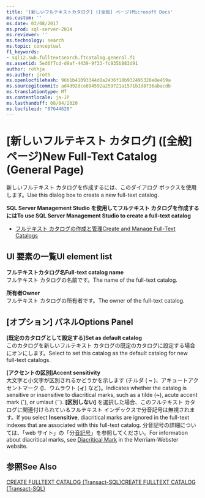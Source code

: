 ```yaml
---
title: '[新しいフルテキストカタログ] ([全般] ページ)Microsoft Docs'
ms.custom: ''
ms.date: 03/08/2017
ms.prod: sql-server-2014
ms.reviewer: ''
ms.technology: search
ms.topic: conceptual
f1_keywords:
- sql12.swb.fulltextsearch.ftcatalog.general.f1
ms.assetid: 5ed6f7cd-d9af-4439-9f33-fc935b883d91
author: rothja
ms.author: jroth
ms.openlocfilehash: 96b1b41093344d8a2436f18b932495328e8e459a
ms.sourcegitcommit: ad4d92dce894592a259721a1571b1d8736abacdb
ms.translationtype: MT
ms.contentlocale: ja-JP
ms.lasthandoff: 08/04/2020
ms.locfileid: "87644628"
---
```

# <a name="new-full-text-catalog-general-page"></a><span data-ttu-id="cc3dd-102">[新しいフルテキスト カタログ] ([全般] ページ)</span><span class="sxs-lookup"><span data-stu-id="cc3dd-102">New Full-Text Catalog (General Page)</span></span>
  <span data-ttu-id="cc3dd-103">新しいフルテキスト カタログを作成するには、このダイアログ ボックスを使用します。</span><span class="sxs-lookup"><span data-stu-id="cc3dd-103">Use this dialog box to create a new full-text catalog.</span></span>  
  
 <span data-ttu-id="cc3dd-104">**SQL Server Management Studio を使用してフルテキスト カタログを作成するには**</span><span class="sxs-lookup"><span data-stu-id="cc3dd-104">**To use SQL Server Management Studio to create a full-text catalog**</span></span>  
  
-   [<span data-ttu-id="cc3dd-105">フルテキスト カタログの作成と管理</span><span class="sxs-lookup"><span data-stu-id="cc3dd-105">Create and Manage Full-Text Catalogs</span></span>](../relational-databases/search/create-and-manage-full-text-catalogs.md)  
  
## <a name="ui-element-list"></a><span data-ttu-id="cc3dd-106">UI 要素の一覧</span><span class="sxs-lookup"><span data-stu-id="cc3dd-106">UI element list</span></span>  
 <span data-ttu-id="cc3dd-107">**フルテキストカタログ名**</span><span class="sxs-lookup"><span data-stu-id="cc3dd-107">**Full-text catalog name**</span></span>  
 <span data-ttu-id="cc3dd-108">フルテキスト カタログの名前です。</span><span class="sxs-lookup"><span data-stu-id="cc3dd-108">The name of the full-text catalog.</span></span>  
  
 <span data-ttu-id="cc3dd-109">**所有者**</span><span class="sxs-lookup"><span data-stu-id="cc3dd-109">**Owner**</span></span>  
 <span data-ttu-id="cc3dd-110">フルテキスト カタログの所有者です。</span><span class="sxs-lookup"><span data-stu-id="cc3dd-110">The owner of the full-text catalog.</span></span>  
  
## <a name="options-panel"></a><span data-ttu-id="cc3dd-111">[オプション] パネル</span><span class="sxs-lookup"><span data-stu-id="cc3dd-111">Options Panel</span></span>  
 <span data-ttu-id="cc3dd-112">**[既定のカタログとして設定する]**</span><span class="sxs-lookup"><span data-stu-id="cc3dd-112">**Set as default catalog**</span></span>  
 <span data-ttu-id="cc3dd-113">このカタログを新しいフルテキスト カタログの既定のカタログに設定する場合にオンにします。</span><span class="sxs-lookup"><span data-stu-id="cc3dd-113">Select to set this catalog as the default catalog for new full-text catalogs.</span></span>  
  
 <span data-ttu-id="cc3dd-114">**[アクセントの区別]**</span><span class="sxs-lookup"><span data-stu-id="cc3dd-114">**Accent sensitivity**</span></span>  
 <span data-ttu-id="cc3dd-115">大文字と小文字が区別されるかどうかを示します (チルダ ( **~** )、アキュートアクセントマーク (**́**)、ウムラウト (**ィ**) など)。</span><span class="sxs-lookup"><span data-stu-id="cc3dd-115">Indicates whether the catalog is sensitive or insensitive to diacritical marks, such as a tilde (**~**), acute accent mark (**´**), or umlaut (**¨**).</span></span> <span data-ttu-id="cc3dd-116">**[区別しない]** を選択した場合、このフルテキスト カタログに関連付けられているフルテキスト インデックスで分音記号は無視されます。</span><span class="sxs-lookup"><span data-stu-id="cc3dd-116">If you select **Insensitive**, diacritical marks are ignored in the full-text indexes that are associated with this full-text catalog.</span></span> <span data-ttu-id="cc3dd-117">分音記号の詳細については、「web サイト」の「分[音記号](https://www.merriam-webster.com/dictionary/diacritic)」を参照してください。</span><span class="sxs-lookup"><span data-stu-id="cc3dd-117">For information about diacritical marks, see [Diacritical Mark](https://www.merriam-webster.com/dictionary/diacritic) in the Merriam-Webster website.</span></span>  
  
## <a name="see-also"></a><span data-ttu-id="cc3dd-118">参照</span><span class="sxs-lookup"><span data-stu-id="cc3dd-118">See Also</span></span>  
 [<span data-ttu-id="cc3dd-119">CREATE FULLTEXT CATALOG &#40;Transact-SQL&#41;</span><span class="sxs-lookup"><span data-stu-id="cc3dd-119">CREATE FULLTEXT CATALOG &#40;Transact-SQL&#41;</span></span>](/sql/t-sql/statements/create-fulltext-catalog-transact-sql)  
  
  
